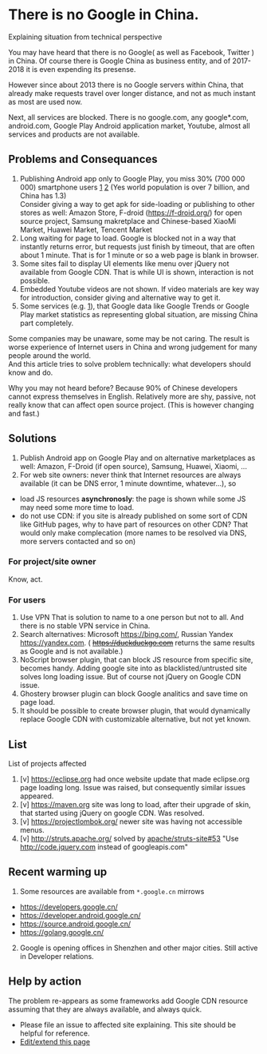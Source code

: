 
# There is no Google in China.

Explaining situation from technical perspective

You may have heard that there is no Google( as well as Facebook, Twitter ) in China.
Of course there is Google China as business entity, and of 2017-2018 it is even expending its presense. 

However since about 2013 there is no Google servers within China, that already make requests travel over longer distance,
and not as much instant as most are used now.

Next, all services are blocked. There is no google.com, any google*.com, android.com, Google Play Android application market, Youtube, 
almost all services and products are not available.

## Problems and Consequances

1. Publishing Android app only to Google Play, you miss 30% (700 000 000) smartphone users 
[1](https://en.wikipedia.org/wiki/List_of_countries_by_smartphone_penetration) 
[2](https://en.wikipedia.org/wiki/List_of_countries_by_number_of_Internet_users)
(Yes world population is over 7 billion, and China has 1.3)  
Consider giving a way to get apk for side-loading or publishing to other stores as well: Amazon Store, F-droid (https://f-droid.org/) for open source project, Samsung makretplace and Chinese-based XiaoMi Market, Huawei Market, Tencent Market
2. Long waiting for page to load. Google is blocked not in a way that instantly returns error, but requests just finish by timeout, that are often about 1 minute. That is for 1 minute or so a web page is blank in browser.
3. Some sites fail to display UI elements like menu over jQuery not available from Google CDN. That is while UI is shown, interaction is not possible.
4. Embedded Youtube videos are not shown. If video materials are key way for introduction, consider giving and alternative way to get it.
5. Some services (e.g. [1](http://pypl.github.io/PYPL.html)), that Google data like Google Trends or Google Play market statistics as representing global situation, are missing China part completely.


Some companies may be unaware, some may be not caring. The result is worse experience of Internet users in China and wrong judgement for many people around the world.  
And this article tries to solve problem technically: what developers should know and do.

Why you may not heard before? Because 90% of Chinese developers cannot express themselves in English. Relatively more are shy, passive, not really know that can affect open source project. (This is however changing and fast.)

## Solutions

1. Publish Android app on Google Play and on alternative marketplaces as well: Amazon, F-Droid (if open source), Samsung, Huawei, Xiaomi, ...
1. For web site owners: never think that Internet resources are always available (it can be DNS error, 1 minute downtime, whatever...), so 
- load JS resources **asynchronosly**: the page is shown while some JS may need some more time to load.
- do not use CDN: if you site is already published on some sort of CDN like GitHub pages, why to have part of resources on other CDN? That would only make complecation (more names to be resolved via DNS, more servers contacted and so on)

### For project/site owner

Know, act.

### For users

1. Use VPN
That is solution to name to a one person but not to all. And there is no stable VPN service in China.
2. Search alternatives: Microsoft https://bing.com/, Russian Yandex https://yandex.com. ( ~~https://duckduckgo.com~~ returns the same results as Google and is not available.)
3. NoScript browser plugin, that can block JS resource from specific site, becomes handy. Adding google site into as blacklisted/untrusted site solves long loading issue. But of course not jQuery on Google CDN issue.
4. Ghostery browser plugin can block Google analitics and save time on page load.
5. It should be possible to create browser plugin, that would dynamically replace Google CDN with customizable alternative, but not yet known.

## List

List of projects affected

1. [v] <https://eclipse.org> had once website update that made eclipse.org page loading long. Issue was raised, but consequently similar issues appeared.
2. [v] <https://maven.org> site was long to load, after their upgrade of skin, that started using jQuery on google CDN. Was resolved.
3. [v] <https://projectlombok.org/> newer site was having not accessible menus.
4. [v] <http://struts.apache.org/> solved by [apache/struts-site#53](https://github.com/apache/struts-site/pull/53) "Use http://code.jquery.com instead of googleapis.com"

## Recent warming up

1. Some resources are available from `*.google.cn` mirrows
- <https://developers.google.cn/>
- <https://developer.android.google.cn/>
- <https://source.android.google.cn/>
- <https://golang.google.cn/>
2. Google is opening offices in Shenzhen and other major cities. Still active in Developer relations.

## Help by action

The problem re-appears as some frameworks add Google CDN resource assuming that they are always available,
and always quick. 

- Please file an issue to affected site explaining. This site should be helpful for reference.
- [Edit/extend this page](https://github.com/no-google-in-china/no-google-in-china.github.io/edit/master/README.md)


